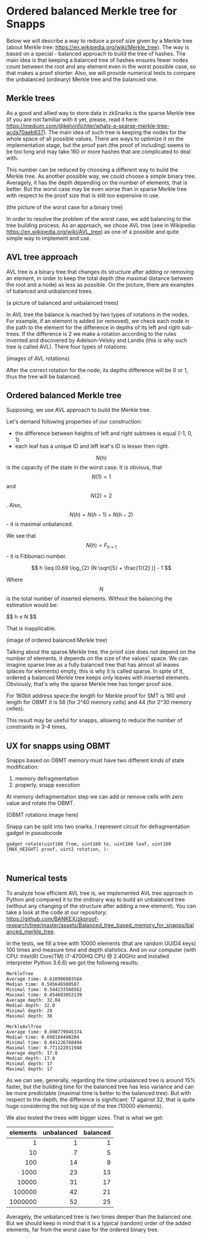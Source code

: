 # Ordered balanced Merkle tree for Snapps

Below we will describe a way to reduce a proof size given by a Merkle tree (about Merkle tree: https://en.wikipedia.org/wiki/Merkle_tree). The way is based on a special - balanced approach to build the tree of hashes. The main idea is that keeping a balanced tree of hashes ensures fewer nodes count between the root and any element even in the worst possible case, so that makes a proof shorter. Also, we will provide numerical tests to compare the unbalanced (ordinary) Merkle tree and the balanced one.

## Merkle trees

As a good and allied way to store data in zkSnarks is the sparse Merkle tree (if you are not familiar with it yet, please, read it here: https://medium.com/@kelvinfichter/whats-a-sparse-merkle-tree-acda70aeb837). The main idea of such tree is keeping the nodes for the whole space of all possible values. There are ways to optimize it on the implementation stage, but the proof part (the proof of including) seems to be too long and may take 160 or more hashes that are complicated to deal with.

This number can be reduced by choosing a different way to build the Merkle tree. As another possible way, we could choose a simple binary tree. Averagely, it has the depth depending on the number of elements, that is better. But the worst case may be even worse than in sparse Merkle tree with respect to the proof size that is still too expensive in use.

(the picture of the worst case for a binary tree)

In order to resolve the problem of the worst case, we add balancing to the tree building process. As an approach, we chose AVL tree (see in Wikipedia: https://en.wikipedia.org/wiki/AVL_tree) as one of a possible and quite simple way to implement and use.

## AVL tree approach

AVL tree is a binary tree that changes its structure after adding or removing an element, in order to keep the total depth (the maximal distance between the root and a node) as less as possible. On the picture, there are examples of balanced and unbalanced trees.

(a picture of balanced and unbalanced trees)

In AVL tree the balance is reached by two types of rotations in the nodes. For example, if an element is added (or removed), we check each node in the path to the element for the difference in depths of its left and right sub-trees. If the difference is 2 we make a rotation according to the rules invented and discovered by Adelson-Velsky and Landis (this is why such tree is called AVL). There four types of rotations:

(images of AVL rotations)

After the correct rotation for the node, its depths difference will be 0 or 1, thus the tree will be balanced.

## Ordered balanced Merkle tree

Supposing, we use AVL approach to build the Merkle tree. 

Let's demand following properties of our construction:
 - the difference between heights of left and right subtrees is equal {-1, 0, 1}
 - each leaf has a unique ID and left leaf's ID is lesser then right.

$$ N(h) $$ is the capacity of the state in the worst case.
It is obvious, that $$ N(1)=1 $$ and $$ N(2)=2 $$.
Also, $$ N(h)=N(h-1)+N(h-2) $$ - it is maximal unbalanced.

We see that  $$ N(h) = F_{h+1} $$ - it is Fibbonaci number.

$$ h \leq [0.69 \log_{2} (N \sqrt{5} + \frac{1}{2} )] - 1 $$


Where $$ N $$ is the total number of inserted elements. Without the balancing the estimation would be:

$$ h $\leq$ N $$

That is inapplicable.

(image of ordered balanced Merkle tree)


Talking about the sparse Merkle tree, the proof size does not depend on the number of elements, it depends on the size of the values' space. We can imagine sparse tree as a fully balanced tree that has almost all leaves (places for elements) empty, this is why it is called sparse. In spite of it, ordered a balanced Merkle tree keeps only leaves with inserted elements. Obviously, that's why the sparse Merkle tree has longer proof size.

For 160bit address space the length for Merkle proof for SMT is 160 and length for OBMT it is 58 (for 2^40 memory cells) and 44 (for 2^30 memory celles).

This result may be useful for snapps, allowing to reduce the number of constraints in 3-4 times.

## UX for snapps using OBMT

Snapps based on OBMT memory must have two different kinds of state modification:
1. memory defragmentation
2. properly, snapp execution

At memory defragmentation step we can add or remove cells with zero value and rotate the OBMT.

(OBMT rotations image here)

Snapp can be split into two snarks. I represent circuit for defragmentation gadget in pseudocode

```
gadget rotate(uint160 from, uint160 to, uint160 leaf, uint160 [MAX_HEIGHT] proof, uint2 rotation, ):
  


```
 





## Numerical tests

To analyze how efficient AVL tree is, we implemented AVL tree approach in Python and compared it to the ordinary way to build an unbalanced tree (without any changing of the structure after adding a new element). You can take a look at the code at our repository: https://github.com/BANKEX/zkproof-research/tree/master/assets/Balanced_tree_based_memory_for_snapps/balanced_merkle_tree.

In the tests, we fill a tree with 10000 elements (that are random UUID4 keys) 100 times and measure time and depth statistics. And on our computer (with CPU: Intel(R) Core(TM) i7-4700HQ CPU @ 2.40GHz and installed interpreter Python 3.6.6) we got the following results:

```
MerkleTree
Average time: 0.610906083584
Median time: 0.595646500587
Minimal time: 0.544233560562
Maximal time: 0.854603052139
Average depth: 32.04
Median depth: 32.0
Minimal depth: 29
Maximal depth: 38

MerkleAvlTree
Average time: 0.698779945374
Median time: 0.698184490204
Minimal time: 0.641226768494
Maximal time: 0.771322011948
Average depth: 17.0
Median depth: 17.0
Minimal depth: 17
Maximal depth: 17
```

As we can see, generally, regarding the time unbalanced tree is around 15% faster, but the building time for the balanced tree has less variance and can be more predictable (maximal time is better to the balanced tree). But with respect to the depth, the difference is significant: 17 against 32, that is quite huge considering the not big size of the tree (10000 elements).

We also tested the trees with bigger sizes. That is what we get:

|elements |unbalanced|balanced|
|--------:|---------:|-------:|
|1        |1         |1       |
|10       |7         |5       |
|100      |14        |9       |
|1000     |23        |13      |
|10000    |31        |17      |
|100000   |42        |21      |
|1000000  |52        |25      |

Averagely, the unbalanced tree is two times deeper than the balanced one. But we should keep in mind that it is a typical (random) order of the added elements, far from the worst case for the ordered binary tree.
